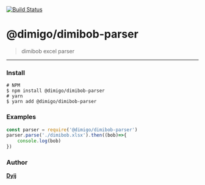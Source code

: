 [![Build Status](https://travis-ci.com/Muzihuzi/dimibob-parser.svg?branch=main)](https://travis-ci.com/Muzihuzi/dimibob-parser)
# @dimigo/dimibob-parser

> dimibob excel parser

---


### Install

```
# NPM
$ npm install @dimigo/dimibob-parser
# yarn
$ yarn add @dimigo/dimibob-parser
```

### Examples

```js
const parser = require('@dimigo/dimibob-parser')
parser.parse('./dimibob.xlsx').then((bob)=>{
    console.log(bob)
})

```

### Author

**[Dyij](https://github.com/Muzihuzi)**


